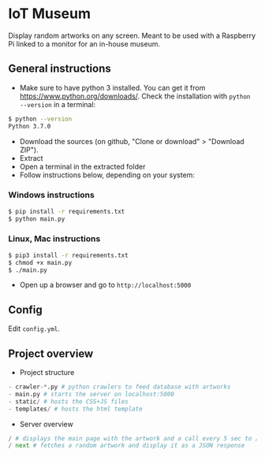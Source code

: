 # IoT Museum
Display random artworks on any screen. Meant to be used with a Raspberry Pi linked to a monitor for an in-house museum.

## General instructions
- Make sure to have python 3 installed. You can get it from https://www.python.org/downloads/. Check the installation with `python --version` in a terminal:
```bash
$ python --version
Python 3.7.0
```
- Download the sources (on github, "Clone or download" > "Download ZIP").
- Extract
- Open a terminal in the extracted folder
- Follow instructions below, depending on your system:

### Windows instructions
```bash
$ pip install -r requirements.txt
$ python main.py
```

### Linux, Mac instructions
```bash
$ pip3 install -r requirements.txt
$ chmod +x main.py
$ ./main.py
```

- Open up a browser and go to `http://localhost:5000`

## Config
Edit `config.yml`.

## Project overview
- Project structure
```python
- crawler-*.py # python crawlers to feed database with artworks
- main.py # starts the server on localhost:5000
- static/ # hosts the CSS+JS files
- templates/ # hosts the html template
```

- Server overview
```python
/ # displays the main page with the artwork and a call every 5 sec to /next
/ next # fetches a random artwork and display it as a JSON response
```
